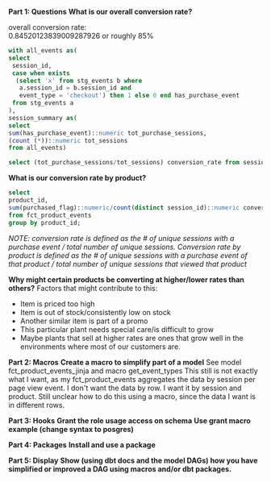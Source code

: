 **Part 1: Questions**
**What is our overall conversion rate?**

overall conversion rate: 	
0.84520123839009287926
or 
roughly 85%
~~~sql
with all_events as(
select 
 session_id, 
 case when exists
  (select 'x' from stg_events b where
   a.session_id = b.session_id and
   event_type = 'checkout') then 1 else 0 end has_purchase_event
 from stg_events a
),
session_summary as(
select 
sum(has_purchase_event)::numeric tot_purchase_sessions,
(count (*))::numeric tot_sessions
from all_events)

select (tot_purchase_sessions/tot_sessions) conversion_rate from session_summary
~~~

**What is our conversion rate by product?**

~~~sql
select 
product_id,
sum(purchased_flag)::numeric/count(distinct session_id)::numeric conversion_rate
from fct_product_events
group by product_id;
~~~

*NOTE: conversion rate is defined as the # of unique sessions with a purchase event / total number of unique sessions. Conversion rate by product is defined as the # of unique sessions with a purchase event of that product / total number of unique sessions that viewed that product*

**Why might certain products be converting at higher/lower rates than others?**
Factors that might contribute to this:
* Item is priced too high
* Item is out of stock/consistently low on stock
* Another similar item is part of a promo
* This particular plant needs special care/is difficult to grow
* Maybe plants that sell at higher rates are ones that grow well in the environments where most of our customers are.

**Part 2: Macros**
**Create a macro to simplify part of a model**
See model fct_product_events_jinja and macro get_event_types
This still is not exactly what I want, as my fct_product_events aggregates the data by session per page view event. I don't want the data by row. I want it by session and product. Still unclear how to do this using a macro, since the data I want is in different rows.

**Part 3: Hooks**
**Grant the role usage access on schema**
**Use grant macro example (change syntax to posgres)**

**Part 4: Packages**
**Install and use a package**

**Part 5: Display**
**Show (using dbt docs and the model DAGs) how you have simplified or improved a DAG using macros and/or dbt packages.**